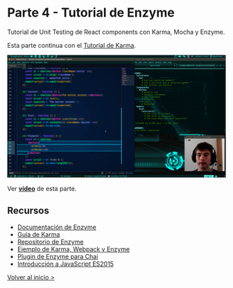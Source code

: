 # Parte 4 - Tutorial de Enzyme

Tutorial de Unit Testing de React components con Karma, Mocha y Enzyme.

Esta parte continua con el [Tutorial de Karma](../part3).

[![Tutorial de Enzyme](./wallpaper.png)](https://www.youtube.com/watch?v=qIAPMh95ufM&index=4&list=PLAIjpj9Un1BBA1y_6VQuVLEuJY8rMavRV)

Ver **[vídeo](https://www.youtube.com/watch?v=qIAPMh95ufM&index=4&list=PLAIjpj9Un1BBA1y_6VQuVLEuJY8rMavRV)** de esta parte.

## Recursos

- [Documentación de Enzyme](http://airbnb.io/enzyme/)
- [Guía de Karma](http://airbnb.io/enzyme/docs/guides/karma.html)
- [Repositorio de Enzyme](https://github.com/airbnb/enzyme/)
- [Ejemplo de Karma, Webpack y Enzyme](https://github.com/lelandrichardson/enzyme-example-karma-webpack)
- [Plugin de Enzyme para Chai](https://github.com/producthunt/chai-enzyme)
- [Introducción a JavaScript ES2015](https://www.youtube.com/watch?v=03UkQmxJQcE)

[Volver al inicio >](../)
